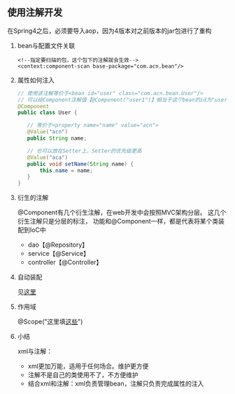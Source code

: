 使用注解开发
-
在Spring4之后，必须要导入aop，因为4版本对之前版本的jar包进行了重构


1. bean与配置文件关联
   ```
   <!--指定要扫描的包，这个包下的注解就会生效-->
   <context:component-scan base-package="com.acn.bean"/>
   ```
2. 属性如何注入
    ```java
    // 使用该注解等价于<bean id="user" class="com.acn.bean.User"/>
    // 可以给Component注解值【@Component("user1")】相当于这个bean的id为"user1"
   @Component
   public class User {
   
       // 等价于<property name="name" value="acn">
       @Value("acn")
       public String name;
   
       // 也可以放在Setter上，Setter的优先级更高
       @Value("aca")
       public void setName(String name) {
           this.name = name;
       }
   }
    ```
3. 衍生的注解

    @Component有几个衍生注解，在web开发中会按照MVC架构分层。
    这几个衍生注解只是分层的标注， 功能和@Component一样，都是代表将某个类装配到IoC中
    - dao【@Repository】
    - service【@Service】
    - controller【@Controller】
4. 自动装配

    见[这里](008-Annotation实现AutoWare.md)
5. 作用域

   @Scope("这里填[这些](006-Bean的作用域&单例模式.md)")
6. 小结
   
   xml与注解：
      - xml更加万能，适用于任何场合。维护更方便
      - 注解不是自己的类使用不了，不方便维护
      - 结合xml和注解：xml负责管理bean，注解只负责完成属性的注入